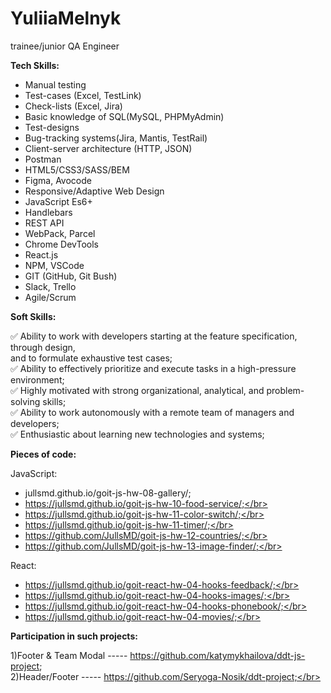 # YuliiaMelnyk

trainee/junior QA Engineer

<b>Tech Skills:</b>

* Manual testing</br>
* Test-cases (Excel, TestLink)</br>
* Check-lists (Excel, Jira)</br>
* Basic knowledge of SQL(MySQL, PHPMyAdmin)</br>
* Test-designs</br>
* Bug-tracking systems(Jira, Mantis, TestRail)</br>
* Client-server architecture (HTTP, JSON)</br>
* Postman</br>
* HTML5/CSS3/SASS/BEM</br>
* Figma, Avocode</br>
* Responsive/Adaptive Web Design</br>
* JavaScript Es6+</br>
* Handlebars</br>
* REST API</br>
* WebPack, Parcel</br>
* Chrome DevTools</br>
* React.js</br>
* NPM, VSCode</br>
* GIT (GitHub, Git Bush)</br>
* Slack, Trello</br>
* Agile/Scrum</br>

<b>Soft Skills:</b>

✅ Ability to work with developers starting at the feature specification, through design, </br>
and to formulate exhaustive test cases;</br>
✅ Ability to effectively prioritize and execute tasks in a high-pressure environment;</br>
✅ Highly motivated with strong organizational, analytical, and problem-solving skills;</br>
✅ Ability to work autonomously with a remote team of managers and developers;</br>
✅ Enthusiastic about learning new technologies and systems;</br>

<b>Pieces of code:</b>

 JavaScript:</br>
* jullsmd.github.io/goit-js-hw-08-gallery/;</br>
* https://jullsmd.github.io/goit-js-hw-10-food-service/;</br>
* https://jullsmd.github.io/goit-js-hw-11-color-switch/;</br>
* https://jullsmd.github.io/goit-js-hw-11-timer/;</br>
* https://github.com/JullsMD/goit-js-hw-12-countries/;</br>
* https://github.com/JullsMD/goit-js-hw-13-image-finder/;</br>

 React:</br>
* https://jullsmd.github.io/goit-react-hw-04-hooks-feedback/;</br>
* https://jullsmd.github.io/goit-react-hw-04-hooks-images/;</br>
* https://jullsmd.github.io/goit-react-hw-04-hooks-phonebook/;</br>
* https://jullsmd.github.io/goit-react-hw-04-movies/;</br>

<b>Participation in such projects:</b>

1)Footer & Team Modal ----- https://github.com/katymykhailova/ddt-js-project; </br>
2)Header/Footer ----- https://github.com/Seryoga-Nosik/ddt-project;</br>


